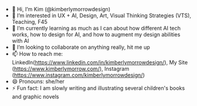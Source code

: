 - 👋 Hi, I’m Kim (@kimberlymorrowdesign)
- 👀 I’m interested in UX + AI, Design, Art, Visual Thinking Strategies (VTS), Teaching, F45
- 🌱 I’m currently learning as much as I can about how different AI tech works, how to design for AI, and how to augment my design abilities with AI
- 💞️ I’m looking to collaborate on anything really, hit me up
- 📫 How to reach me: LinkedIn(https://www.linkedin.com/in/kimberlymorrowdesign/), My Site (https://www.kimberlymorrow.com/), Instagram (https://www.instagram.com/kimberlymorrowdesign/)
- 😄 Pronouns: she/her
- ⚡ Fun fact: I am slowly writing and illustrating several children's books and graphic novels

<!---
kimberlymorrowdesign/kimberlymorrowdesign is a ✨ special ✨ repository because its `README.md` (this file) appears on your GitHub profile.
You can click the Preview link to take a look at your changes.
--->
